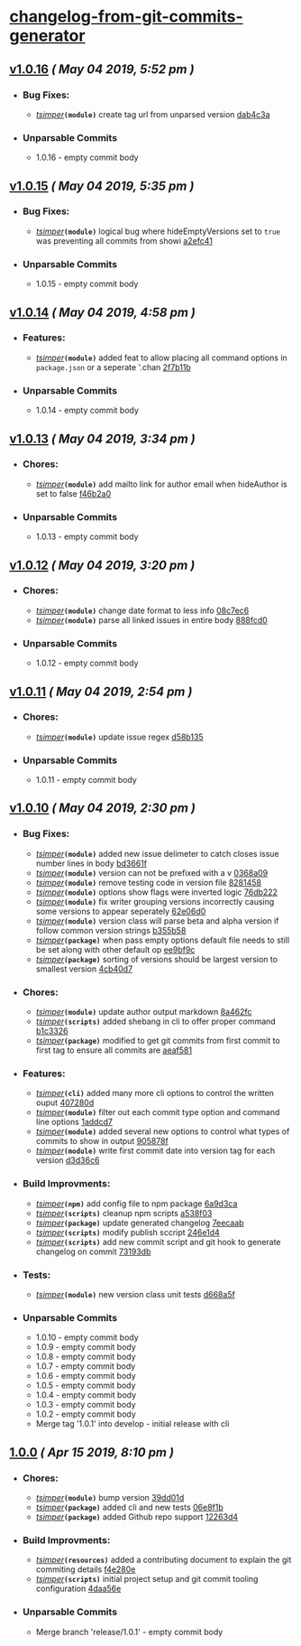 # [changelog-from-git-commits-generator](https://github.com/simpert/changelog-from-git-commits-generator/blob/master/README.md)    


## [v1.0.16](https://github.com/simpert/changelog-from-git-commits-generator/tags/v1.0.16) *( May 04 2019, 5:52 pm )* 

- ### Bug Fixes:
   - *[tsimper](mailto:tommy@gmetrix.net)***`(module)`**  create tag url from unparsed version [dab4c3a](https://github.com/simpert/changelog-from-git-commits-generator/commit/dab4c3af98f29f9ccd4ab0e80217306b111aaa66)


- ### Unparsable Commits
   - 1.0.16 - empty commit body

## [v1.0.15](https://github.com/simpert/changelog-from-git-commits-generator/tags/v1.0.15) *( May 04 2019, 5:35 pm )* 

- ### Bug Fixes:
   - *[tsimper](mailto:tommy@gmetrix.net)***`(module)`**  logical bug where hideEmptyVersions set to `true` was preventing all commits from showi [a2efc41](https://github.com/simpert/changelog-from-git-commits-generator/commit/a2efc41efbd01d7a2ccc41948ae10cdab2fbb3df)


- ### Unparsable Commits
   - 1.0.15 - empty commit body

## [v1.0.14](https://github.com/simpert/changelog-from-git-commits-generator/tags/v1.0.14) *( May 04 2019, 4:58 pm )* 

- ### Features:
   - *[tsimper](mailto:tommy@gmetrix.net)***`(module)`**  added feat to allow placing all command options in `package.json` or a seperate '.chan [2f7b11b](https://github.com/simpert/changelog-from-git-commits-generator/commit/2f7b11b313851f444acfd701f4905f198aaea33e)


- ### Unparsable Commits
   - 1.0.14 - empty commit body

## [v1.0.13](https://github.com/simpert/changelog-from-git-commits-generator/tags/v1.0.13) *( May 04 2019, 3:34 pm )* 

- ### Chores:
   - *[tsimper](mailto:tommy@gmetrix.net)***`(module)`**  add mailto link for author email when hideAuthor is set to false [f46b2a0](https://github.com/simpert/changelog-from-git-commits-generator/commit/f46b2a00deb88602f4bc266ebc513afef2552cde)


- ### Unparsable Commits
   - 1.0.13 - empty commit body

## [v1.0.12](https://github.com/simpert/changelog-from-git-commits-generator/tags/v1.0.12) *( May 04 2019, 3:20 pm )* 

- ### Chores:
   - *[tsimper](mailto:tommy@gmetrix.net)***`(module)`**  change date format to less info [08c7ec6](https://github.com/simpert/changelog-from-git-commits-generator/commit/08c7ec6e217567ed4e634a3b52672970576741c0)
   - *[tsimper](mailto:tommy@gmetrix.net)***`(module)`**  parse all linked issues in entire body [888fcd0](https://github.com/simpert/changelog-from-git-commits-generator/commit/888fcd08a1d397bce3e6a74fbfadeb526397f477)


- ### Unparsable Commits
   - 1.0.12 - empty commit body

## [v1.0.11](https://github.com/simpert/changelog-from-git-commits-generator/tags/v1.0.11) *( May 04 2019, 2:54 pm )* 

- ### Chores:
   - *[tsimper](mailto:tommy@gmetrix.net)***`(module)`**  update issue regex [d58b135](https://github.com/simpert/changelog-from-git-commits-generator/commit/d58b135268ce18b9094a4fe794f7dac4214855eb)


- ### Unparsable Commits
   - 1.0.11 - empty commit body

## [v1.0.10](https://github.com/simpert/changelog-from-git-commits-generator/tags/v1.0.10) *( May 04 2019, 2:30 pm )* 

- ### Bug Fixes:
   - *[tsimper](mailto:tommy@gmetrix.net)***`(module)`**  added new issue delimeter to catch closes issue number lines in body [bd3661f](https://github.com/simpert/changelog-from-git-commits-generator/commit/bd3661fc4add2887bf9181f8baf749b602729894)
   - *[tsimper](mailto:tommysimper@hotmail.com)***`(module)`**  version can not be prefixed with a v [0368a09](https://github.com/simpert/changelog-from-git-commits-generator/commit/0368a096d21644078c4fa64090457a0c67db712a)
   - *[tsimper](mailto:tommysimper@hotmail.com)***`(module)`**  remove testing code in version file [8281458](https://github.com/simpert/changelog-from-git-commits-generator/commit/8281458eb00afe0b2b255c31f45a8e8b44a85eda)
   - *[tsimper](mailto:tommysimper@hotmail.com)***`(module)`**  options show flags were inverted logic [76db222](https://github.com/simpert/changelog-from-git-commits-generator/commit/76db222dc7701e784fdb4eab8f18252f0c34f8db)
   - *[tsimper](mailto:tommysimper@hotmail.com)***`(module)`**  fix writer grouping versions incorrectly causing some versions to appear seperately [62e06d0](https://github.com/simpert/changelog-from-git-commits-generator/commit/62e06d076ac19222bfd8829809b294d5437f29ef)
   - *[tsimper](mailto:tommysimper@hotmail.com)***`(module)`**  version class will parse beta and alpha version if follow common version strings [b355b58](https://github.com/simpert/changelog-from-git-commits-generator/commit/b355b58a880aca170b761cf1dd41a595038c0111)
   - *[tsimper](mailto:tommysimper@hotmail.com)***`(package)`**  when pass empty options default file needs to still be set along with other default op [ee9bf9c](https://github.com/simpert/changelog-from-git-commits-generator/commit/ee9bf9c463993cf1611d76663209be4efd4312f6)
   - *[tsimper](mailto:tommysimper@hotmail.com)***`(package)`**  sorting of versions should be largest version to smallest version [4cb40d7](https://github.com/simpert/changelog-from-git-commits-generator/commit/4cb40d7647a99dbf354051b988ddad8a25fd40f9)


- ### Chores:
   - *[tsimper](mailto:tommy@gmetrix.net)***`(module)`**  update author output markdown [8a462fc](https://github.com/simpert/changelog-from-git-commits-generator/commit/8a462fcd9555a4651791f9e29d6588666711e3fd)
   - *[tsimper](mailto:tommysimper@hotmail.com)***`(scripts)`**  added shebang in cli to offer proper command [b1c3326](https://github.com/simpert/changelog-from-git-commits-generator/commit/b1c332660df6d6e554e8ab64d15e3865e7dfb134)
   - *[tsimper](mailto:tommysimper@hotmail.com)***`(package)`**  modified to get git commits from first commit to first tag to ensure all commits are [aeaf581](https://github.com/simpert/changelog-from-git-commits-generator/commit/aeaf581bb9fe1f44acc25d113a75ac2a298c99bf)


- ### Features:
   - *[tsimper](mailto:tommy@gmetrix.net)***`(cli)`**  added many more cli options to control the written ouput [407280d](https://github.com/simpert/changelog-from-git-commits-generator/commit/407280ddd4ef76ae9f0cb7a4cac66b7fd5f05654)
   - *[tsimper](mailto:tommysimper@hotmail.com)***`(module)`**  filter out each commit type option and command line options [1addcd7](https://github.com/simpert/changelog-from-git-commits-generator/commit/1addcd77fa8daf8837bee451e5757dcaa21d8785)
   - *[tsimper](mailto:tommysimper@hotmail.com)***`(module)`**  added several new options to control what types of commits to show in output [905878f](https://github.com/simpert/changelog-from-git-commits-generator/commit/905878fde4e3eda1b3c7af1b69e7d8e185bee6b1)
   - *[tsimper](mailto:tommysimper@hotmail.com)***`(module)`**  write first commit date into version tag for each version [d3d36c6](https://github.com/simpert/changelog-from-git-commits-generator/commit/d3d36c665c98865420bd5393b5091522ae21c13f)


- ### Build Improvments:
   - *[tsimper](mailto:tommysimper@hotmail.com)***`(npm)`**  add config file to npm package [6a9d3ca](https://github.com/simpert/changelog-from-git-commits-generator/commit/6a9d3caac616f59247f0061ceb529a4fb71ebe24)
   - *[tsimper](mailto:tommysimper@hotmail.com)***`(scripts)`**  cleanup npm scripts [a538f03](https://github.com/simpert/changelog-from-git-commits-generator/commit/a538f0331bbf1de91faaae5b1297d9b338e8e701)
   - *[tsimper](mailto:tommysimper@hotmail.com)***`(package)`**  update generated changelog [7eecaab](https://github.com/simpert/changelog-from-git-commits-generator/commit/7eecaab4aca32ec6835b017cb27dbccb0c0fc9b9)
   - *[tsimper](mailto:tommysimper@hotmail.com)***`(scripts)`**  modify publish sccript [246e1d4](https://github.com/simpert/changelog-from-git-commits-generator/commit/246e1d41e7a38e3dcd91b723f09ca6c4bb35e47f)
   - *[tsimper](mailto:tommysimper@hotmail.com)***`(scripts)`**  add new commit script and git hook to generate changelog on commit [73193db](https://github.com/simpert/changelog-from-git-commits-generator/commit/73193db7ac1bb859e2e313361e8e5e0bf1f153d2)


- ### Tests:
   - *[tsimper](mailto:tommysimper@hotmail.com)***`(module)`**  new version class unit tests [d668a5f](https://github.com/simpert/changelog-from-git-commits-generator/commit/d668a5f0368cafec2c16ee760f3e97a8717ad6e7)


- ### Unparsable Commits
   - 1.0.10 - empty commit body
   - 1.0.9 - empty commit body
   - 1.0.8 - empty commit body
   - 1.0.7 - empty commit body
   - 1.0.6 - empty commit body
   - 1.0.5 - empty commit body
   - 1.0.4 - empty commit body
   - 1.0.3 - empty commit body
   - 1.0.2 - empty commit body
   - Merge tag '1.0.1' into develop - initial release with cli


## [1.0.0](https://github.com/simpert/changelog-from-git-commits-generator/tags/1.0.0) *( Apr 15 2019, 8:10 pm )* 

- ### Chores:
   - *[tsimper](mailto:tommy@gmetrix.net)***`(module)`**  bump version [39dd01d](https://github.com/simpert/changelog-from-git-commits-generator/commit/39dd01d3b93fa59e882c8b5e4d0f58bc41f9d817)
   - *[tsimper](mailto:tommy@gmetrix.net)***`(package)`**  added cli and new tests [06e8f1b](https://github.com/simpert/changelog-from-git-commits-generator/commit/06e8f1b118ff1863c675c7f8629ac198786fc27c)
   - *[tsimper](mailto:tommy@gmetrix.net)***`(package)`**  added Github repo support [12263d4](https://github.com/simpert/changelog-from-git-commits-generator/commit/12263d4a562ea1d839532786bfdaa48fa1300b82)


- ### Build Improvments:
   - *[tsimper](mailto:tommy@gmetrix.net)***`(resources)`**  added a contributing document to explain the git commiting details [f4e280e](https://github.com/simpert/changelog-from-git-commits-generator/commit/f4e280eb551d864315d9432a005dcb5a0a804ff1)
   - *[tsimper](mailto:tommy@gmetrix.net)***`(scripts)`**  initial project setup and git commit tooling configuration [4daa56e](https://github.com/simpert/changelog-from-git-commits-generator/commit/4daa56ee1786cec9f4216547ce4ca0cbd439ab20)


- ### Unparsable Commits
   - Merge branch 'release/1.0.1' - empty commit body